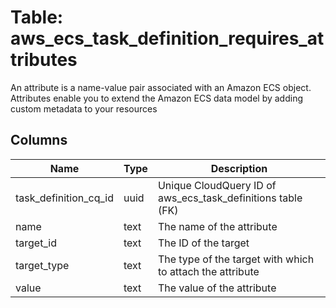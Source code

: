 
# Table: aws_ecs_task_definition_requires_attributes
An attribute is a name-value pair associated with an Amazon ECS object. Attributes enable you to extend the Amazon ECS data model by adding custom metadata to your resources
## Columns
| Name        | Type           | Description  |
| ------------- | ------------- | -----  |
|task_definition_cq_id|uuid|Unique CloudQuery ID of aws_ecs_task_definitions table (FK)|
|name|text|The name of the attribute|
|target_id|text|The ID of the target|
|target_type|text|The type of the target with which to attach the attribute|
|value|text|The value of the attribute|
